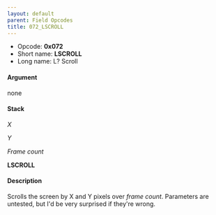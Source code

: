 ```yaml
---
layout: default
parent: Field Opcodes
title: 072_LSCROLL
---
```


-   Opcode: **0x072**
-   Short name: **LSCROLL**
-   Long name: L? Scroll

#### Argument

none

#### Stack

  
*X*

*Y*

*Frame count*

**LSCROLL**

#### Description

Scrolls the screen by X and Y pixels over *frame count*. Parameters are untested, but I'd be very surprised if they're wrong.
